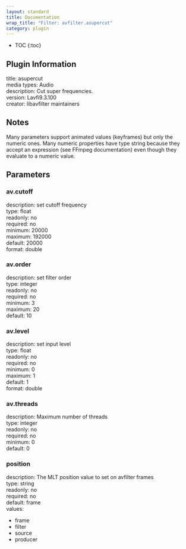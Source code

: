```yaml
---
layout: standard
title: Documentation
wrap_title: "Filter: avfilter.asupercut"
category: plugin
---
```

* TOC
{:toc}

## Plugin Information

title: asupercut  
media types:
Audio  
description: Cut super frequencies.  
version: Lavfi9.3.100  
creator: libavfilter maintainers  

## Notes

Many parameters support animated values (keyframes) but only the numeric ones. Many numeric properties have type string because they accept an expression (see FFmpeg documentation) even though they evaluate to a numeric value.

## Parameters

### av.cutoff

  
description:
set cutoff frequency  
type: float  
readonly: no  
required: no  
minimum: 20000  
maximum: 192000  
default: 20000  
format: double  

### av.order

  
description:
set filter order  
type: integer  
readonly: no  
required: no  
minimum: 3  
maximum: 20  
default: 10  

### av.level

  
description:
set input level  
type: float  
readonly: no  
required: no  
minimum: 0  
maximum: 1  
default: 1  
format: double  

### av.threads

  
description:
Maximum number of threads  
type: integer  
readonly: no  
required: no  
minimum: 0  
default: 0  

### position

  
description:
The MLT position value to set on avfilter frames  
type: string  
readonly: no  
required: no  
default: frame  
values:  

* frame
* filter
* source
* producer


